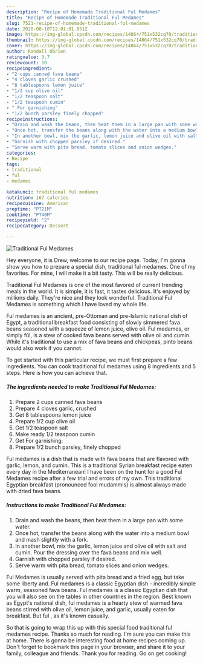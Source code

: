 ```yaml
---
description: "Recipe of Homemade Traditional Ful Medames"
title: "Recipe of Homemade Traditional Ful Medames"
slug: 7521-recipe-of-homemade-traditional-ful-medames
date: 2020-08-10T12:01:01.851Z
image: https://img-global.cpcdn.com/recipes/14864/751x532cq70/traditional-ful-medames-recipe-main-photo.jpg
thumbnail: https://img-global.cpcdn.com/recipes/14864/751x532cq70/traditional-ful-medames-recipe-main-photo.jpg
cover: https://img-global.cpcdn.com/recipes/14864/751x532cq70/traditional-ful-medames-recipe-main-photo.jpg
author: Randall Obrien
ratingvalue: 3.7
reviewcount: 10
recipeingredient:
- "2 cups canned fava beans"
- "4 cloves garlic crushed"
- "8 tablespoons lemon juice"
- "1/2 cup olive oil"
- "1/2 teaspoon salt"
- "1/2 teaspoon cumin"
- " For garnishing"
- "1/2 bunch parsley finely chopped"
recipeinstructions:
- "Drain and wash the beans, then heat them in a large pan with some water."
- "Once hot, transfer the beans along with the water into a medium bowl and mash slightly with a fork."
- "In another bowl, mix the garlic, lemon juice and olive oil with salt and cumin. Pour the dressing over the fava beans and mix well."
- "Garnish with chopped parsley if desired."
- "Serve warm with pita bread, tomato slices and onion wedges."
categories:
- Recipe
tags:
- traditional
- ful
- medames

katakunci: traditional ful medames 
nutrition: 167 calories
recipecuisine: American
preptime: "PT21M"
cooktime: "PT40M"
recipeyield: "2"
recipecategory: Dessert

---
```



![Traditional Ful Medames](https://img-global.cpcdn.com/recipes/14864/751x532cq70/traditional-ful-medames-recipe-main-photo.jpg)

Hey everyone, it is Drew, welcome to our recipe page. Today, I'm gonna show you how to prepare a special dish, traditional ful medames. One of my favorites. For mine, I will make it a bit tasty. This will be really delicious.

Traditional Ful Medames is one of the most favored of current trending meals in the world. It is simple, it is fast, it tastes delicious. It's enjoyed by millions daily. They're nice and they look wonderful. Traditional Ful Medames is something which I have loved my whole life.

Ful medames is an ancient, pre-Ottoman and pre-Islamic national dish of Egypt, a traditional breakfast food consisting of slowly simmered fava beans seasoned with a squeeze of lemon juice, olive oil. Ful medames, or simply fūl, is a stew of cooked fava beans served with olive oil and cumin. While it&#39;s traditional to use a mix of fava beans and chickpeas, pinto beans would also work if you cannot.


To get started with this particular recipe, we must first prepare a few ingredients. You can cook traditional ful medames using 8 ingredients and 5 steps. Here is how you can achieve that.

<!--inarticleads1-->

##### The ingredients needed to make Traditional Ful Medames:

1. Prepare 2 cups canned fava beans
1. Prepare 4 cloves garlic, crushed
1. Get 8 tablespoons lemon juice
1. Prepare 1/2 cup olive oil
1. Get 1/2 teaspoon salt
1. Make ready 1/2 teaspoon cumin
1. Get  For garnishing:
1. Prepare 1/2 bunch parsley, finely chopped


Ful medames is a dish that is made with fava beans that are flavored with garlic, lemon, and cumin. This is a traditional Syrian breakfast recipe eaten every day in the Mediterranean! I have been on the hunt for a good Ful Medames recipe after a few trial and errors of my own. This traditional Egyptian breakfast (pronounced fool mudammis) is almost always made with dried fava beans. 

<!--inarticleads2-->

##### Instructions to make Traditional Ful Medames:

1. Drain and wash the beans, then heat them in a large pan with some water.
1. Once hot, transfer the beans along with the water into a medium bowl and mash slightly with a fork.
1. In another bowl, mix the garlic, lemon juice and olive oil with salt and cumin. Pour the dressing over the fava beans and mix well.
1. Garnish with chopped parsley if desired.
1. Serve warm with pita bread, tomato slices and onion wedges.


Ful Medames is usually served with pita bread and a fried egg, but take some liberty and. Ful medames is a classic Egyptian dish - incredibly simple warm, seasoned fava beans. Ful medames is a classic Egyptian dish that you will also see on the tables in other countries in the region. Best known as Egypt&#39;s national dish, ful medames is a hearty stew of warmed fava beans stirred with olive oil, lemon juice, and garlic, usually eaten for breakfast. But ful , as it&#39;s known casually. 

So that is going to wrap this up with this special food traditional ful medames recipe. Thanks so much for reading. I'm sure you can make this at home. There is gonna be interesting food at home recipes coming up. Don't forget to bookmark this page in your browser, and share it to your family, colleague and friends. Thank you for reading. Go on get cooking!
